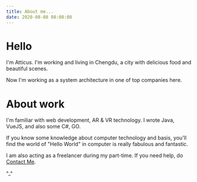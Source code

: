 ```yaml
---
title: About me...
date: 2020-08-08 08:08:08
---
```

# Hello
I'm Atticus. I'm working and living in Chengdu, a city with delicious food and beautiful scenes.

Now I'm working as a system architecture in one of top companies here.

# About work
I'm familiar with web development, AR & VR technology. I wrote Java, VueJS, and also some C#, GO. 

If you know some knowledge about computer technology and basis, you'll find the world of "Hello World" in computer is really fabulous and fantastic.

I am also acting as a freelancer during my part-time. If you need help, do [Contact Me](mailto:ppzhuo@126.com).

^_^
